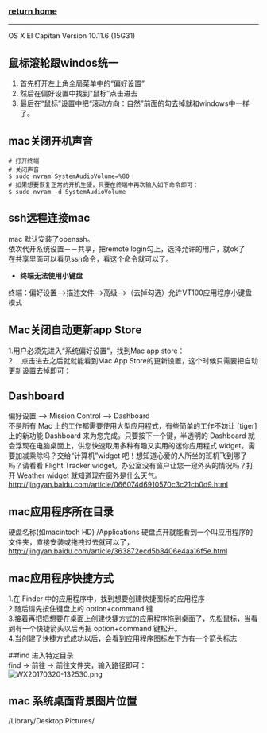 ###  [**return home**](https://bitbucket.org/yulilong/my_wiki/wiki/Home)     
-----------------------------------------------------------------------------------------

OS X EI Capitan Version 10.11.6 (15G31)

## **鼠标滚轮跟windos统一** 

1. 首先打开左上角全局菜单中的“偏好设置”     
2. 然后在偏好设置中找到“鼠标”点击进去     
3. 最后在“鼠标”设置中把“滚动方向：自然”前面的勾去掉就和windows中一样了。   

## **mac关闭开机声音**    

```
# 打开终端
# 关闭声音
$ sudo nvram SystemAudioVolume=%80
# 如果想要恢复正常的开机生硬，只要在终端中再次输入如下命令即可：
$ sudo nvram -d SystemAudioVolume

```    

## **ssh远程连接mac**   

mac 默认安装了openssh。    
依次代开系统设置－－共享，把remote login勾上，选择允许的用户，就ok了   
在共享里面可以看见ssh命令，看这个命令就可以了。    

* **终端无法使用小键盘**    

终端：偏好设置-->描述文件-->高级-->（去掉勾选）允许VT100应用程序小键盘模式    

## **Mac关闭自动更新app Store**  

1.用户必须先进入“系统偏好设置”，找到Mac app store：    
2.　点击进去之后就就能看到Mac App Store的更新设置，这个时候只需要把自动更新设置去掉即可：    

## **Dashboard**    
偏好设置 --> Mission Control --> Dashboard      
不是所有 Mac 上的工作都需要使用大型应用程式，有些简单的工作不妨让 [tiger] 上的新功能 Dashboard 来为您完成。只要按下一个键，半透明的 Dashboard 就会浮现在电脑桌面上，供您快速取用多种有趣又实用的迷你应用程式 widget。需要加减乘除吗？交给“计算机”widget 吧！想知道心爱的人所坐的班机飞到哪了吗？请看看 Flight Tracker widget。办公室没有窗户让您一窥外头的情况吗？打开 Weather widget 就知道现在窗外是什么天气。     
http://jingyan.baidu.com/article/066074d6910570c3c21cb0d9.html       

## **mac应用程序所在目录**   

硬盘名称(如macintoch HD) /Applications 硬盘点开就能看到一个叫应用程序的文件夹，直接安装或拖拽过去就可以了，   
http://jingyan.baidu.com/article/363872ecd5b8406e4aa16f5e.html     

## **mac应用程序快捷方式**   
1.在 Finder 中的应用程序中，找到想要创建快捷图标的应用程序     
2.随后请先按住键盘上的 option+command 键     
3.接着再把把想要在桌面上创建快捷方式的应用程序拖到桌面了，先松鼠标，当看到有一个快捷箭头以后再把 option+command 键松开。    
4.当创建了快捷方式成功以后，会看到应用程序图标左下方有一个箭头标志       

##find 进入特定目录    
find -> 前往 -> 前往文件夹，输入路径即可：     
![WX20170320-132530.png](https://bitbucket.org/repo/oE6yEX/images/614659939-WX20170320-132530.png)      

## mac 系统桌面背景图片位置    

/Library/Desktop Pictures/